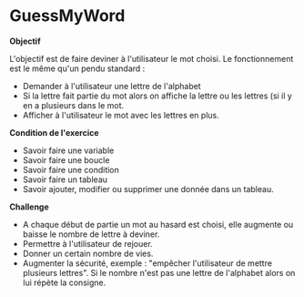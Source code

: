 # GuessMyWord

**Objectif**

L'objectif est de faire deviner à l'utilisateur le mot choisi. Le fonctionnement est le même qu'un pendu standard :
- Demander à l'utilisateur une lettre de l'alphabet
- Si la lettre fait partie du mot alors on affiche la lettre ou les lettres (si il y en a plusieurs dans le mot.
- Afficher à l'utilisateur le mot avec les lettres en plus.

**Condition de l'exercice**

- Savoir faire une variable
- Savoir faire une boucle
- Savoir faire une condition
- Savoir faire un tableau
- Savoir ajouter, modifier ou supprimer une donnée dans un tableau. 

**Challenge**

- A chaque début de partie un mot au hasard est choisi, elle augmente ou baisse le nombre de lettre à deviner.
- Permettre à l'utilisateur de rejouer.
- Donner un certain nombre de vies.
- Augmenter la sécurité, exemple : "empêcher l'utilisateur de mettre plusieurs lettres". Si le nombre n'est pas une lettre de l'alphabet alors on lui répète la consigne.
